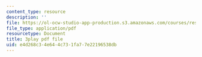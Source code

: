 ```yaml
---
content_type: resource
description: ''
file: https://ol-ocw-studio-app-production.s3.amazonaws.com/courses/res-6-012-introduction-to-probability-spring-2018/e4d268c34e644c731fa77e22196538db_7B3cDe39lwY.pdf
file_type: application/pdf
resourcetype: Document
title: 3play pdf file
uid: e4d268c3-4e64-4c73-1fa7-7e22196538db
---
```

